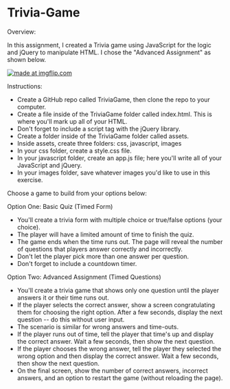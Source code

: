 # Trivia-Game

Overview:

In this assignment, I created a Trivia game using JavaScript for the logic and jQuery to manipulate HTML. I chose the "Advanced Assignment" as shown below.

<a href="https://imgflip.com/gif/2l05i2"><img src="https://i.imgflip.com/2l05i2.gif" title="made at imgflip.com"/></a>

Instructions:

- Create a GitHub repo called TriviaGame, then clone the repo to your computer.
- Create a file inside of the TriviaGame folder called index.html. This is where you'll mark up all of your HTML.
- Don't forget to include a script tag with the jQuery library.
- Create a folder inside of the TriviaGame folder called assets.
- Inside assets, create three folders: css, javascript, images
- In your css folder, create a style.css file.
- In your javascript folder, create an app.js file; here you'll write all of your JavaScript and jQuery.
- In your images folder, save whatever images you'd like to use in this exercise.

Choose a game to build from your options below:

Option One: Basic Quiz (Timed Form)
- You'll create a trivia form with multiple choice or true/false options (your choice).
- The player will have a limited amount of time to finish the quiz. 
- The game ends when the time runs out. The page will reveal the number of questions that players answer correctly and incorrectly.
- Don't let the player pick more than one answer per question.
- Don't forget to include a countdown timer.

Option Two: Advanced Assignment (Timed Questions)
- You'll create a trivia game that shows only one question until the player answers it or their time runs out.
- If the player selects the correct answer, show a screen congratulating them for choosing the right option. After a few seconds, display the next question -- do this without user input.
- The scenario is similar for wrong answers and time-outs.
- If the player runs out of time, tell the player that time's up and display the correct answer. Wait a few seconds, then show the next question.
- If the player chooses the wrong answer, tell the player they selected the wrong option and then display the correct answer. Wait a few seconds, then show the next question.
- On the final screen, show the number of correct answers, incorrect answers, and an option to restart the game (without reloading the page).



